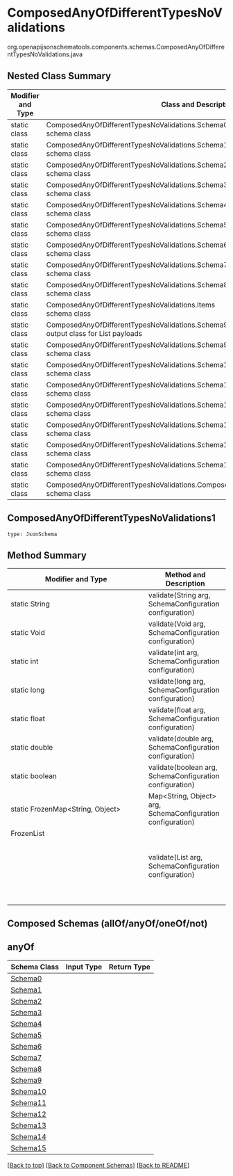 # ComposedAnyOfDifferentTypesNoValidations
org.openapijsonschematools.components.schemas.ComposedAnyOfDifferentTypesNoValidations.java

## Nested Class Summary
| Modifier and Type | Class and Description |
| ----------------- | ---------------------- |
| static class | ComposedAnyOfDifferentTypesNoValidations.Schema0<br> schema class |
| static class | ComposedAnyOfDifferentTypesNoValidations.Schema1<br> schema class |
| static class | ComposedAnyOfDifferentTypesNoValidations.Schema2<br> schema class |
| static class | ComposedAnyOfDifferentTypesNoValidations.Schema3<br> schema class |
| static class | ComposedAnyOfDifferentTypesNoValidations.Schema4<br> schema class |
| static class | ComposedAnyOfDifferentTypesNoValidations.Schema5<br> schema class |
| static class | ComposedAnyOfDifferentTypesNoValidations.Schema6<br> schema class |
| static class | ComposedAnyOfDifferentTypesNoValidations.Schema7<br> schema class |
| static class | ComposedAnyOfDifferentTypesNoValidations.Schema8<br> schema class |
| static class | ComposedAnyOfDifferentTypesNoValidations.Items<br> schema class |
| static class | ComposedAnyOfDifferentTypesNoValidations.Schema9List<br> output class for List payloads |
| static class | ComposedAnyOfDifferentTypesNoValidations.Schema9<br> schema class |
| static class | ComposedAnyOfDifferentTypesNoValidations.Schema10<br> schema class |
| static class | ComposedAnyOfDifferentTypesNoValidations.Schema11<br> schema class |
| static class | ComposedAnyOfDifferentTypesNoValidations.Schema12<br> schema class |
| static class | ComposedAnyOfDifferentTypesNoValidations.Schema13<br> schema class |
| static class | ComposedAnyOfDifferentTypesNoValidations.Schema14<br> schema class |
| static class | ComposedAnyOfDifferentTypesNoValidations.Schema15<br> schema class |
| static class | ComposedAnyOfDifferentTypesNoValidations.ComposedAnyOfDifferentTypesNoValidations1<br> schema class |

## ComposedAnyOfDifferentTypesNoValidations1
```
type: JsonSchema
```

## Method Summary
| Modifier and Type | Method and Description |
| ----------------- | ---------------------- |
| static String | validate(String arg, SchemaConfiguration configuration) |
| static Void | validate(Void arg, SchemaConfiguration configuration) |
| static int | validate(int arg, SchemaConfiguration configuration) |
| static long | validate(long arg, SchemaConfiguration configuration) |
| static float | validate(float arg, SchemaConfiguration configuration) |
| static double | validate(double arg, SchemaConfiguration configuration) |
| static boolean | validate(boolean arg, SchemaConfiguration configuration) |
| static FrozenMap<String, Object> | Map<String, Object> arg, SchemaConfiguration configuration) |
| FrozenList<Object> | validate(List<Object> arg, SchemaConfiguration configuration) |

## Composed Schemas (allOf/anyOf/oneOf/not)
## anyOf
Schema Class | Input Type | Return Type
------------ | ---------- | -----------
[Schema0](#) |  | 
[Schema1](#) |  | 
[Schema2](#) |  | 
[Schema3](#) |  | 
[Schema4](#) |  | 
[Schema5](#) |  | 
[Schema6](#) |  | 
[Schema7](#) |  | 
[Schema8](#) |  | 
[Schema9](#) |  | 
[Schema10](#) |  | 
[Schema11](#) |  | 
[Schema12](#) |  | 
[Schema13](#) |  | 
[Schema14](#) |  | 
[Schema15](#) |  | 

















[[Back to top]](#top) [[Back to Component Schemas]](../../../README.md#Component-Schemas) [[Back to README]](../../../README.md)

